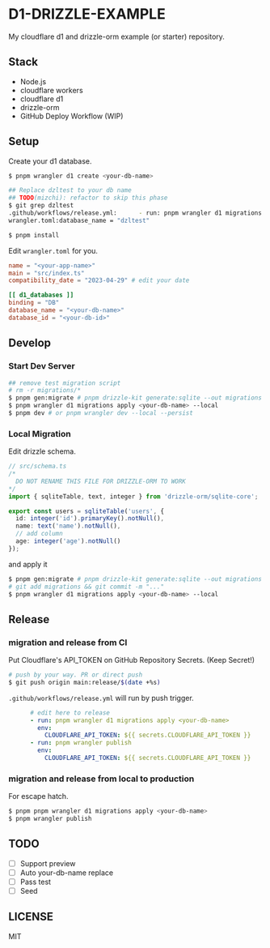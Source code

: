 # D1-DRIZZLE-EXAMPLE

My cloudflare d1 and drizzle-orm example (or starter) repository.

## Stack

- Node.js
- cloudflare workers
- cloudflare d1
- drizzle-orm
- GitHub Deploy Workflow (WIP)

## Setup

Create your d1 database.

```bash
$ pnpm wrangler d1 create <your-db-name>

## Replace dzltest to your db name
## TODO(mizchi): refactor to skip this phase
$ git grep dzltest
.github/workflows/release.yml:      - run: pnpm wrangler d1 migrations apply dzltest
wrangler.toml:database_name = "dzltest"
```

```bash
$ pnpm install
```

Edit `wrangler.toml` for you.

```toml
name = "<your-app-name>"
main = "src/index.ts"
compatibility_date = "2023-04-29" # edit your date

[[ d1_databases ]]
binding = "DB"
database_name = "<your-db-name>"
database_id = "<your-db-id>"
```

## Develop

### Start Dev Server

```bash
## remove test migration script
# rm -r migrations/*
$ pnpm gen:migrate # pnpm drizzle-kit generate:sqlite --out migrations --schema src/schema.ts
$ pnpm wrangler d1 migrations apply <your-db-name> --local
$ pnpm dev # or pnpm wrangler dev --local --persist
```

### Local Migration

Edit drizzle schema.

```ts
// src/schema.ts
/*
  DO NOT RENAME THIS FILE FOR DRIZZLE-ORM TO WORK
*/
import { sqliteTable, text, integer } from 'drizzle-orm/sqlite-core';

export const users = sqliteTable('users', {
  id: integer('id').primaryKey().notNull(),
  name: text('name').notNull(),
  // add column
  age: integer('age').notNull()
});
```

and apply it

```bash
$ pnpm gen:migrate # pnpm drizzle-kit generate:sqlite --out migrations --schema src/schema.ts
# git add migrations && git commit -m "..."
$ pnpm wrangler d1 migrations apply <your-db-name> --local
```

## Release

### migration and release from CI

Put Cloudflare's API_TOKEN on GitHub Repository Secrets. (Keep Secret!)

```bash
# push by your way. PR or direct push
$ git push origin main:release/$(date +%s)
```

`.github/workflows/release.yml` will run by push trigger.

```yml
      # edit here to release
      - run: pnpm wrangler d1 migrations apply <your-db-name>
        env:
          CLOUDFLARE_API_TOKEN: ${{ secrets.CLOUDFLARE_API_TOKEN }}
      - run: pnpm wrangler publish
        env:
          CLOUDFLARE_API_TOKEN: ${{ secrets.CLOUDFLARE_API_TOKEN }}
```

### migration and release from local to production

For escape hatch.

```bash
$ pnpm pnpm wrangler d1 migrations apply <your-db-name>
$ pnpm wrangler publish
```

## TODO

- [ ] Support preview
- [ ] Auto your-db-name replace
- [ ] Pass test
- [ ] Seed

## LICENSE

MIT